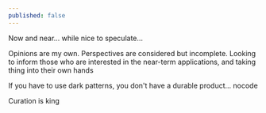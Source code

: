 ```yaml
---
published: false
---
```

Now and near... while nice to speculate...

Opinions are my own. Perspectives are considered but incomplete.
Looking to inform those who are interested in the near-term applications, and taking thing into their own hands

If you have to use dark patterns, you don't have a durable product... nocode

Curation is king
